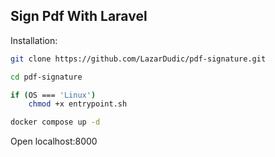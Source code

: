 ## Sign Pdf With Laravel

Installation:
```bash
git clone https://github.com/LazarDudic/pdf-signature.git

cd pdf-signature

if (OS === 'Linux')
    chmod +x entrypoint.sh

docker compose up -d
```

Open localhost:8000



